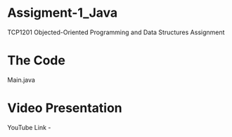 # Assigment-1_Java

TCP1201 Objected-Oriented Programming and Data Structures Assignment

# The Code

Main.java

# Video Presentation

YouTube Link -
